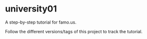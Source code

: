 university01
============

A step-by-step tutorial for famo.us.

Follow the different versions/tags of this project to track the tutorial.
